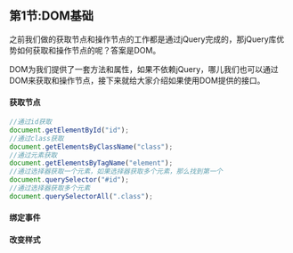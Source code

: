 ## 第1节:DOM基础
之前我们做的获取节点和操作节点的工作都是通过jQuery完成的，那jQuery库优势如何获取和操作节点的呢？答案是DOM。

DOM为我们提供了一套方法和属性，如果不依赖jQuery，哪儿我们也可以通过DOM来获取和操作节点，接下来就给大家介绍如果使用DOM提供的接口。

#### 获取节点
``` js
//通过id获取
document.getElementById("id");
//通过class获取
document.getElementsByClassName("class");
//通过元素获取
document.getElementsByTagName("element");
//通过选择器获取一个元素，如果选择器获取多个元素，那么找到第一个
document.querySelector("#id");
//通过选择器获取多个元素
document.querySelectorAll(".class");
```

#### 绑定事件

#### 改变样式

